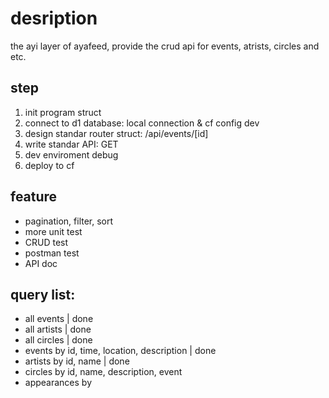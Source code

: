 # desription
the ayi layer of ayafeed, provide the crud api for events, atrists, circles and etc.

## step
1. init program struct
2. connect to d1 database: local connection & cf config dev  
3. design standar router struct: /api/events/[id] 
4. write standar API: GET
5. dev enviroment debug
6. deploy to cf

## feature
- pagination, filter, sort
- more unit test
- CRUD test
- postman test
- API doc

## query list:
- all events    | done
- all artists   | done
- all circles   | done
- events by id, time, location, description | done
- artists by id, name       | done
- circles by id, name, description, event 
- appearances by 